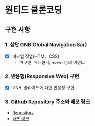 # 원티드 클론코딩

## 구현 사항

### 1. 상단 GNB(Global Navigation Bar)

- [X] 마크업 작업(HTML, CSS)
    - 미구현: 메뉴클릭, hover 등의 이벤트

### 2. 반응형(Responsive Web) 구현
  - [X] GNB, 슬라이드에 대한 반응형 구현. 

### 3. Github Repository 주소와 배포 링크

* [Repository](https://github.com/Kkan9ma/wanted-clone)
* [배포 링크](https://angry-yonath-082da3.netlify.app/)
